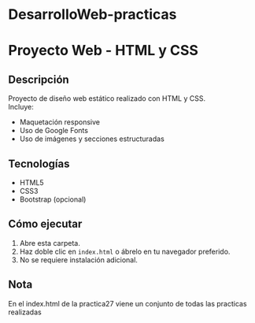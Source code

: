 # DesarrolloWeb-practicas

# Proyecto Web - HTML y CSS

## Descripción
Proyecto de diseño web estático realizado con HTML y CSS.  
Incluye:
- Maquetación responsive
- Uso de Google Fonts
- Uso de imágenes y secciones estructuradas

## Tecnologías
- HTML5
- CSS3
- Bootstrap (opcional)

## Cómo ejecutar
1. Abre esta carpeta.
2. Haz doble clic en `index.html` o ábrelo en tu navegador preferido.
3. No se requiere instalación adicional.

## Nota
En el index.html de la practica27 viene un conjunto de todas las practicas realizadas
